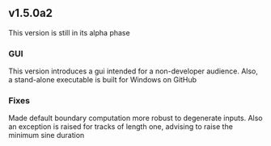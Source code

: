 ## v1.5.0a2
This version is still in its alpha phase

### GUI
This version introduces a gui intended for a non-developer audience.
Also, a stand-alone executable is built for Windows on GitHub

### Fixes
Made default boundary computation more robust to degenerate inputs. Also
an exception is raised for tracks of length one, advising to raise the
minimum sine duration
